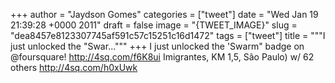 
+++
author = "Jaydson Gomes"
categories = ["tweet"]
date = "Wed Jan 19 21:39:28 +0000 2011"
draft = false
image = "{TWEET_IMAGE}"
slug = "dea8457e8123307745af591c57c15251c16d1472"
tags = ["tweet"]
title = """I just unlocked the "Swar..."""
+++
I just unlocked the 'Swarm" badge on @foursquare! http://4sq.com/f6K8ui
Imigrantes, KM 1,5, São Paulo) w/ 62 others http://4sq.com/h0xUwk

